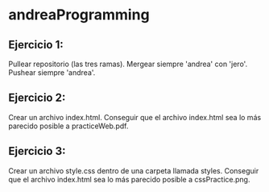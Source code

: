 # andreaProgramming

## Ejercicio 1:
Pullear repositorio (las tres ramas).
Mergear siempre 'andrea' con 'jero'.
Pushear siempre 'andrea'.
## Ejercicio 2:
Crear un archivo index.html.
Conseguir que el archivo index.html sea lo más parecido posible a practiceWeb.pdf.
## Ejercicio 3:
Crear un archivo style.css dentro de una carpeta llamada styles.
Conseguir que el archivo index.html sea lo más parecido posible a cssPractice.png.
